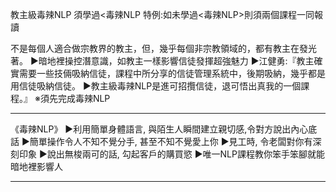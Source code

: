教主級毒辣NLP
須學過<毒辣NLP
特例:如未學過<毒辣NLP>則須兩個課程一同報讀

不是每個人適合做宗教界的教主，但，幾乎每個非宗教領域的，都有教主在發光著。
▶暗地裡操控潛意識，如教主一樣影響信徒發揮超強魅力
▶江健勇:『教主確實需要一些技倆吸納信徒，課程中所分享的信徒管理系統中，後期吸納，幾乎都是用信徒吸納信徒。
▶教主級毒辣NLP是進可招攬信徒，退可悟出真我的一個課程。』
※須先完成毒辣NLP  

-------------------------------------------------------------------

《毒辣NLP》
▶利用簡單身體語言, 與陌生人瞬間建立親切感,令對方說出內心底話
▶簡單操作令人不知不覺分手, 甚至不知不覺愛上你
▶見工時, 令老闆對你有深刻印象
▶說出無梭兩可的話, 勾起客戶的購買慾
▶唯一NLP課程教你笨手笨腳就能暗地裡影響人

----------------------------------------------------------

